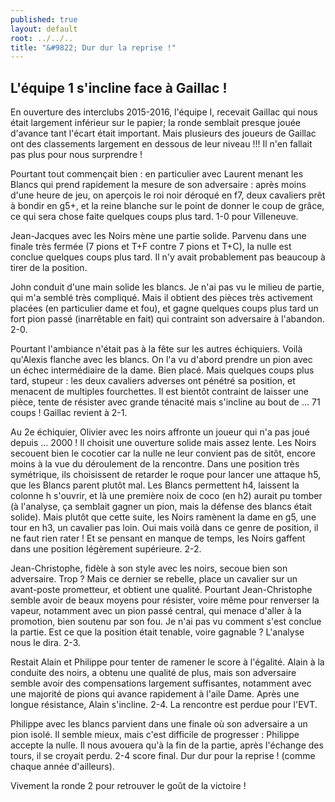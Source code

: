 ```yaml
---
published: true
layout: default
root: ../../..
title: "&#9822; Dur dur la reprise !"
---
```



## L'équipe 1 s'incline face à Gaillac !

En ouverture des interclubs 2015-2016, l'équipe I,  recevait Gaillac qui nous était largement inférieur sur le papier;  la ronde semblait presque jouée d'avance tant l'écart était important. Mais plusieurs des joueurs de Gaillac ont des classements largement en dessous de leur niveau !!! Il n'en fallait pas plus pour nous surprendre !

Pourtant tout commençait bien : en particulier avec Laurent menant les Blancs qui prend rapidement la mesure de son adversaire : après moins d'une heure de jeu,  on aperçois le roi noir déroqué en f7,  deux cavaliers prêt à bondir en g5+,  et la reine blanche sur le point de donner le coup de grâce,  ce qui sera chose faite quelques coups plus tard. 1-0 pour Villeneuve.

Jean-Jacques avec les Noirs mène une partie solide. Parvenu dans une finale très fermée (7 pions et T+F contre 7 pions et T+C),  la nulle est conclue quelques coups plus tard. Il n'y avait probablement pas beaucoup à tirer de la position.

John conduit d'une main solide les blancs. Je n'ai pas vu le milieu de partie,  qui m'a semblé très compliqué. Mais il obtient des pièces très activement placées (en particulier dame et fou),  et gagne quelques coups plus tard un fort pion passé (inarrêtable en fait) qui contraint son adversaire à l'abandon. 2-0.

Pourtant l'ambiance n'était pas à la fête sur les autres échiquiers. Voilà qu'Alexis flanche avec les blancs. On l'a vu d'abord prendre un pion avec un échec intermédiaire de la dame. Bien placé. Mais quelques coups plus tard,  stupeur : les deux cavaliers adverses ont pénétré sa position,  et menacent de multiples fourchettes. Il est bientôt contraint de laisser une pièce,  tente de résister avec grande ténacité mais s'incline au bout de ... 71 coups ! Gaillac revient à 2-1.

Au 2e échiquier, Olivier avec les noirs affronte un joueur qui n'a pas joué depuis ... 2000 ! Il choisit une ouverture solide mais assez lente. Les Noirs secouent bien le cocotier car la nulle ne leur convient pas de sitôt, encore moins à la vue du déroulement de la rencontre. Dans une position très symétrique, ils choisissent de retarder le roque pour lancer une attaque h5, que les Blancs parent plutôt mal. Les Blancs permettent h4,  laissent la colonne h s'ouvrir,  et là une première noix de coco (en h2) aurait pu tomber (à l'analyse, ça semblait gagner un pion, mais la défense des blancs était solide). Mais plutôt que cette suite, les Noirs ramènent la dame en g5,  une tour en h3, un cavalier pas loin. Oui mais voilà dans ce genre de position,  il ne faut rien rater ! Et se pensant en manque de temps, les Noirs gaffent dans une position légèrement supérieure. 2-2.

Jean-Christophe, fidèle à son style avec les noirs,  secoue bien son adversaire. Trop ? Mais ce dernier se rebelle,  place un cavalier sur un avant-poste prometteur,  et obtient une qualité. Pourtant Jean-Christophe semble avoir de beaux moyens pour résister,  voire même pour renverser la vapeur,  notamment avec un pion passé central,  qui menace d'aller à la promotion,  bien soutenu par son fou. Je n'ai pas vu comment s'est conclue la partie. Est ce que la position était tenable,  voire gagnable ? L'analyse nous le dira. 2-3.

Restait Alain et Philippe pour tenter de ramener le score à l'égalité. Alain à la conduite des noirs,  a obtenu une qualité de plus,  mais son adversaire semble avoir des compensations largement suffisantes,  notamment avec une majorité de pions qui avance rapidement à l'aile Dame. Après une longue résistance,  Alain s'incline. 2-4. La rencontre est perdue pour l'EVT.

Philippe avec les blancs parvient dans une finale où son adversaire a un pion isolé. Il semble mieux,  mais c'est difficile de progresser : Philippe accepte la nulle. Il nous avouera qu'à la fin de la partie, après l'échange des tours,  il se croyait perdu. 2-4 score final. Dur dur pour la reprise ! (comme chaque année d'ailleurs).

Vivement la ronde 2 pour retrouver le goût de la victoire !
